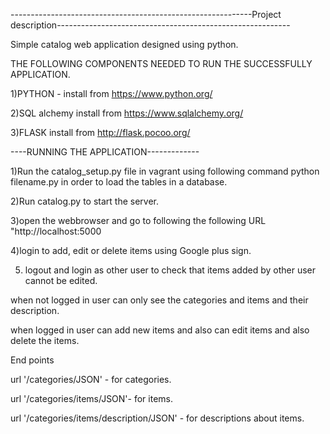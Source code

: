 ------------------------------------------------------------Project description----------------------------------------------------------

Simple catalog web application designed using python.

THE FOLLOWING COMPONENTS NEEDED TO RUN THE SUCCESSFULLY APPLICATION.

1)PYTHON - install from https://www.python.org/ 

2)SQL alchemy install from https://www.sqlalchemy.org/

3)FLASK install from http://flask.pocoo.org/ 



----RUNNING THE APPLICATION-------------

1)Run the catalog_setup.py file  in vagrant using following command python filename.py in order to load the tables in a database.

2)Run catalog.py to start the  server.

3)open the webbrowser and go to following the following URL "http://localhost:5000

4)login to add, edit or delete items using Google plus sign.

5) logout and login as other user to check that items added by other user cannot be edited. 


when not  logged in user can only see the categories and items and their description.

when logged in user can add new items and also can edit items and also delete the items.

End points

url '/categories/JSON' - for categories.

url '/categories/items/JSON'- for items.

url '/categories/items/description/JSON' - for descriptions about items. 